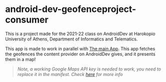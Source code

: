 # android-dev-geofenceproject-consumer

This is a project made for the 2021-22 class on AndroidDev at Harokopio University of Athens, Department of Informatics and Telematics.

This app is made to work in parallel with [The main App](https://github.com/Ancairon/android-dev-geofence-project).
This app fetches the geofences the content provider on AndroidDev gives, and it presents them in a map!

> *Note, a working Google Maps API key is needed to work, you need to replace it in the manifest. Check [here](https://console.cloud.google.com/) for more info*
